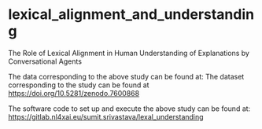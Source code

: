 # lexical_alignment_and_understanding
The Role of Lexical Alignment in Human Understanding of Explanations by Conversational Agents

The data corresponding to the above study can be found at: The dataset corresponding to the study can be found at https://doi.org/10.5281/zenodo.7600868

The software code to set up and execute the above study can be found at: https://gitlab.nl4xai.eu/sumit.srivastava/lexal_understanding
